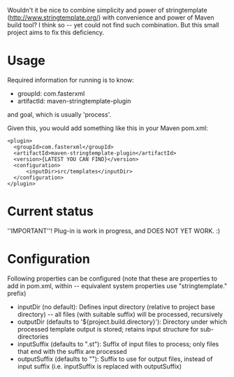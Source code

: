 Wouldn't it be nice to combine simplicity and power of stringtemplate
(http://www.stringtemplate.org/) with convenience and power of Maven
build tool? I think so -- yet could not find such combination.
But this small project aims to fix this deficiency.

# Usage

Required information for running is to know:

* groupId: com.fasterxml
* artifactId: maven-stringtemplate-plugin

and goal, which is usually 'process'.

Given this, you would add something like this in your Maven pom.xml:

    <plugin>
      <groupId>com.fasterxml</groupId>
      <artifactId>maven-stringtemplate-plugin</artifactId>
      <version>{LATEST YOU CAN FIND}</version>
      <configuration>
          <inputDir>src/templates</inputDir>
      </configuration>
    </plugin>

# Current status

''IMPORTANT''! Plug-in is work in progress, and DOES NOT YET WORK. :)

# Configuration

Following properties can be configured (note that these are properties
to add in pom.xml, within <configuration> -- equivalent system properties
use "stringtemplate." prefix)

* inputDir (no default): Defines input directory (relative to project base directory) -- all files (with suitable suffix) will be processed, recursively
* outputDir (defaults to '${project.build.directory}'): Directory under which processed template output is stored; retains input structure for sub-directories
* inputSuffix (defaults to ".st"): Suffix of input files to process; only files that end with the suffix are processed
* outputSuffix (defaults to ""): Suffix to use for output files, instead of input suffix (i.e. inputSuffix is replaced with outputSuffix)

